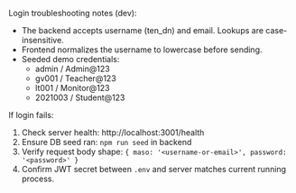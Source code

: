 Login troubleshooting notes (dev):

- The backend accepts username (ten_dn) and email. Lookups are case-insensitive.
- Frontend normalizes the username to lowercase before sending.
- Seeded demo credentials:
  - admin / Admin@123
  - gv001 / Teacher@123
  - lt001 / Monitor@123
  - 2021003 / Student@123

If login fails:
1) Check server health: http://localhost:3001/health
2) Ensure DB seed ran: `npm run seed` in backend
3) Verify request body shape: `{ maso: '<username-or-email>', password: '<password>' }`
4) Confirm JWT secret between `.env` and server matches current running process.
